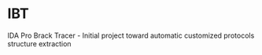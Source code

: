 # IBT
IDA Pro Brack Tracer - Initial project toward automatic customized protocols structure extraction
